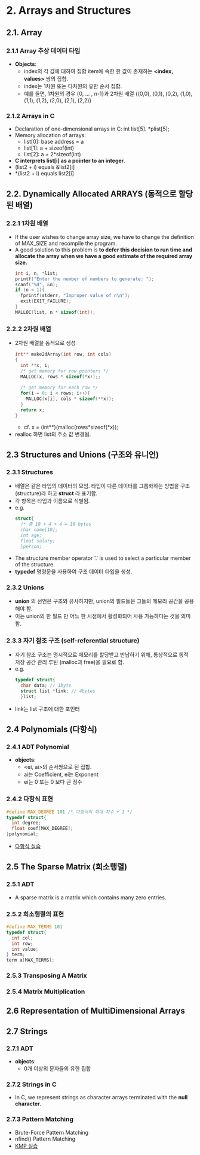 # 2. Arrays and Structures
## 2.1. Array
### 2.1.1 Array 추상 데이터 타입
- __Objects__:
  - index의 각 값에 대하여 집합 item에 속한 한 값이 존재하는 __<index, values>__ 쌍의 집합.
  - index는 1차원 또는 다차원의 유한 순서 집합.
  - 예를 들면, 1차원의 경우 {0, ... , n-1}과 2차원 배열 {(0,0), (0,1), (0,2), (1,0), (1,1), (1,2), (2,0), (2,1), (2,2)}
### 2.1.2 Arrays in C
- Declaration of one-dimensional arrays in C: int list[5]. *plist[5];
- Memory allocation of arrays:
  - list[0]: base address = a
  - list[1]: a + sizeof(int)
  - list[2]: a + 2*sizeof(int)
 - __C interprets list[i] as a pointer to an integer__.
  - (list2 + i) equals &list2[i]
  - *(list2 + i) equals list2[i]
## 2.2. Dynamically Allocated ARRAYS (동적으로 할당된 배열)
### 2.2.1 1차원 배열
- If the user wishes to change array size, we have to change the definition of MAX_SIZE and recompile the program.
- A good solution to this problem is __to defer this decision to run time and allocate the array when we have a good estimate of the required array size.__
  ```c
  int i, n, *list;
  printf("Enter the number of numbers to generate: ");
  scanf("%d", &n);
  if (n < 1){
    fprintf(stderr, "Improper value of n\n");
    exit(EXIT_FAILURE);
  }
  MALLOC(list, n * sizeof(int));
  ```
### 2.2.2 2차원 배열
- 2차원 배열을 동적으로 생성
  ```c
  int** make2dArray(int row, int cols)
  {
    int **x, i;
    /* get memory for row pointers */
    MALLOC(x, rows * sizeof(*x));;
    
    /* get memory for each row */
    for(i = 0; i < rows; i++){
      MALLOC(x[i], cols * sizeof(**x));
    }
    return x;
  }
  ```
  - cf. x = (int**)(malloc(rows*sizeof(*x));
- realloc 하면 list의 주소 값 변경됨.
## 2.3 Structures and Unions (구조와 유니언)
### 2.3.1 Structures
- 배열은 같은 타입의 데이터의 모임. 타입이 다른 데이터를 그룹화하는 방법을 구조(structure)라 하고 __struct__ 라 표기함.
- 각 항목은 타입과 이름으로 식별됨.
- e.g.
  ```c
  struct{
    /* 총 10 + 4 + 4 = 18 bytes
    char name[10];
    int age;
    float salary;
    }person;
    ```
 - The structure member operator '.' is used to select a particular member of the structure.
 - __typedef__ 명령문을 사용하여 구조 데이터 타입을 생성.
### 2.3.2 Unions
- __union__ 의 선언은 구조와 유사하지만, union의 필드들은 그들의 메모리 공간을 공용해야 함.
- 이는 union의 한 필드 만 어느 한 시점에서 활성화되어 사용 가능하다는 것을 의미함.
### 2.3.3 자기 참조 구조 (self-referential structure)
- 자기 참조 구조는 명시적으로 메모리를 할당받고 반납하기 위해, 통상적으로 동적 저장 공간 관리 루틴 (malloc과 free)을 필요로 함.
- e.g.
  ```c
  typedef struct{
    char data; // 1byte
    struct list *link; // 4bytes
    }list;
  ```
- link는 list 구조에 대한 포인터 
## 2.4 Polynomials (다항식)
### 2.4.1 ADT Polynomial
- __objects__:
  - <ei, ai>의 순서쌍으로 된 집합.
  - ai는 Coefficient, ei는 Exponent
  - ei는 0 또는 0 보다 큰 정수
### 2.4.2 다항식 표현
```c
#define MAX_DEGREE 101 /* 다항식의 최대 차수 + 1 */
typedef struct{
  int degree;
  float coef[MAX_DEGREE];
}polynomial;
```
- [다항식 실습](https://github.com/hngyb/CSE/blob/master/Data-Structure/Chapter2-Arrays-and-Structures/Open-Lab2-Polynomial/Polynomial.c "")
## 2.5 The Sparse Matrix (희소행렬)
### 2.5.1 ADT 
- A sparse matrix is a matrix which contains many zero entries.
### 2.5.2 희소행렬의 표현
```c
#define MAX_TERMS 101
typedef struct{
  int col;
  int row;
  int value;
} term;
term a[MAX_TERMS];
```
### 2.5.3 Transposing A Matrix
### 2.5.4 Matrix Multiplication
## 2.6 Representation of MultiDimensional Arrays
## 2.7 Strings
### 2.7.1 ADT
- __objects__:
  - 0개 이상의 문자들의 유한 집합
### 2.7.2 Strings in C
- In C, we represent strings as character arrays terminated with the __null character__.
### 2.7.3 Pattern Matching
-  Brute-Force Pattern Matching
- nfind() Pattern Matching
- [KMP 실습](https://github.com/hngyb/CSE/blob/master/Data-Structure/Chapter2-Arrays-and-Structures/Open-Lab3-KMP-String-Pattern-Matching/KMP-String-Pattern-Matching.c "")

